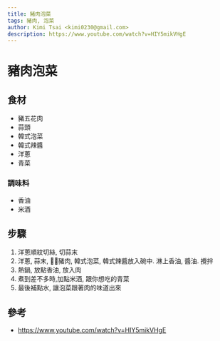 ```yaml
---
title: 豬肉泡菜
tags: 豬肉, 泡菜
author: Kimi Tsai <kimi0230@gmail.com>
description: https://www.youtube.com/watch?v=HIY5mikVHgE
---
```

# 豬肉泡菜

## 食材
* 豬五花肉
* 蒜頭
* 韓式泡菜
* 韓式辣醬
* 洋蔥
* 青菜

### 調味料
* 香油
* 米酒

## 步驟
1. 洋蔥順紋切絲, 切蒜末
2. 洋蔥, 蒜末, 豬肉, 韓式泡菜, 韓式辣醬放入碗中. 淋上香油, 醬油. 攪拌
3. 熱鍋, 放點香油, 放入肉
4. 煮到差不多時,加點米酒, 跟你想吃的青菜
5. 最後補點水, 讓泡菜跟著肉的味道出來

## 參考
* https://www.youtube.com/watch?v=HIY5mikVHgE
